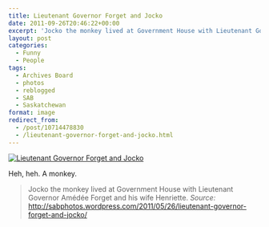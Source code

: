 ```yaml
---
title: Lieutenant Governor Forget and Jocko
date: 2011-09-26T20:46:22+00:00
excerpt: 'Jocko the monkey lived at Government House with Lieutenant Governor Amédée Forget and his wife Henriette.'
layout: post
categories:
  - Funny
  - People
tags:
  - Archives Board
  - photos
  - reblogged
  - SAB
  - Saskatchewan
format: image
redirect_from:
  - /post/10714478830
  - /lieutenant-governor-forget-and-jocko.html
---
```


<a href="http://sabphotos.wordpress.com/2011/05/26/lieutenant-governor-forget-and-jocko/" rel="attachment wp-att-233"><img class="alignnone size-full wp-image-233" src="https://cdn.craigmcn.ca/img/tumblr_ls5udaShbC1qlv5s6o1_500.jpg" alt="Lieutenant Governor Forget and Jocko" srcset="https://cdn.craigmcn.ca/img/tumblr_ls5udaShbC1qlv5s6o1_500.jpg 470w, https://cdn.craigmcn.ca/img/tumblr_ls5udaShbC1qlv5s6o1_500-222x300.jpg 222w" sizes="(max-width: 470px) 100vw, 470px" /></a>

Heh, heh. A monkey.

> Jocko the monkey lived at Government House with Lieutenant Governor Amédée Forget and his wife Henriette.
> _Source:_ <http://sabphotos.wordpress.com/2011/05/26/lieutenant-governor-forget-and-jocko/>
